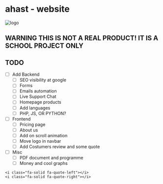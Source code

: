 # ahast - website


![logo](http://ahast.software/media/logo/ahast-color.png)

## WARNING THIS IS NOT A REAL PRODUCT! IT IS A SCHOOL PROJECT ONLY
  
## TODO

- [ ] Add Backend
  - [ ] SEO visibility at google
  - [ ] Forms
  - [ ] Emails automation
  - [ ] Live Support Chat
  - [ ] Homepage products
  - [ ] Add languages
  - [ ] PHP, JS, OR PYTHON?
- [ ] Frontend
  - [ ] Pricing page
  - [ ] About us
  - [ ] Add on scroll animation
  - [ ] Move logo in navbar
  - [ ] Add Costumers review and some quote
- [ ] Misc
  - [ ] PDF document and programme
  - [ ] Money and cool graphs

```(html)
<i class="fa-solid fa-quote-left"></i>
<i class="fa-solid fa-quote-right"></i>
```
